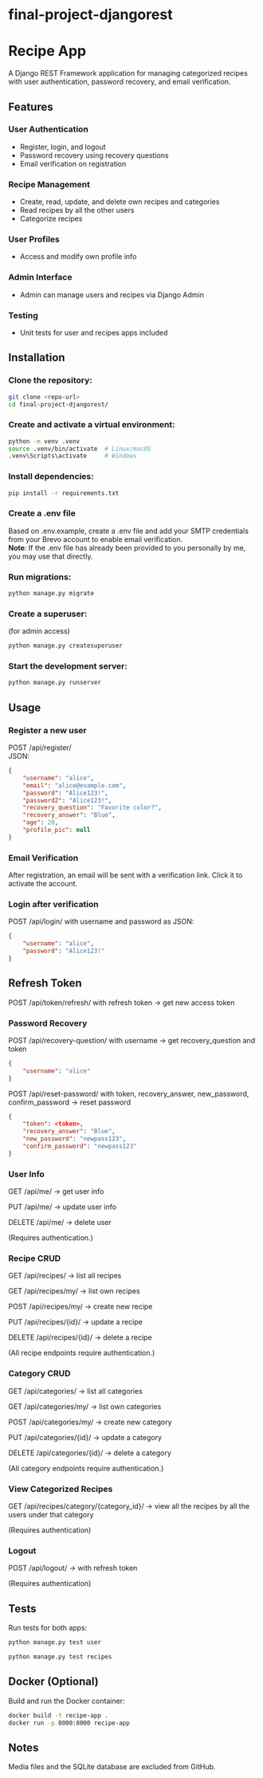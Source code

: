 # final-project-djangorest
# Recipe App

A Django REST Framework application for managing categorized recipes with user authentication, password recovery, and email verification.

## Features

### User Authentication
- Register, login, and logout
- Password recovery using recovery questions
- Email verification on registration

### Recipe Management
- Create, read, update, and delete own recipes and categories
- Read recipes by all the other users
- Categorize recipes

### User Profiles
- Access and modify own profile info

### Admin Interface
- Admin can manage users and recipes via Django Admin

### Testing
- Unit tests for user and recipes apps included

## Installation

### Clone the repository:
```bash
git clone <repo-url>
cd final-project-djangorest/
```

### Create and activate a virtual environment:
```bash
python -m venv .venv
source .venv/bin/activate  # Linux/macOS
.venv\Scripts\activate     # Windows
```

### Install dependencies:
```bash
pip install -r requirements.txt
```

### Create a .env file 
Based on .env.example, create a .env file and add your SMTP credentials from your Brevo account to enable email verification.  
**Note**: If the .env file has already been provided to you personally by me, you may use that directly.

### Run migrations:
```bash
python manage.py migrate
```

### Create a superuser:
(for admin access)
```bash
python manage.py createsuperuser
```

### Start the development server:
```bash
python manage.py runserver
```

## Usage

### Register a new user  
POST /api/register/  
JSON:
```json
{
    "username": "alice",
    "email": "alice@example.com",
    "password": "Alice123!",
    "password2": "Alice123!",
    "recovery_question": "Favorite color?",
    "recovery_answer": "Blue",
    "age": 20,
    "profile_pic": null
}
```

### Email Verification  
After registration, an email will be sent with a verification link. Click it to activate the account.

### Login after verification
POST /api/login/ with username and password as JSON:
```json
{
    "username": "alice",
    "password": "Alice123!"
}
```

## Refresh Token
POST /api/token/refresh/ with refresh token → get new access token

### Password Recovery  
POST /api/recovery-question/ with username → get recovery_question and token
```json
{
    "username": "alice"
}
```

POST /api/reset-password/ with token, recovery_answer, new_password, confirm_password → reset password
```json
{
    "token": <token>,
    "recovery_answer": "Blue",
    "new_password": "newpass123",
    "confirm_password": "newpass123"
}
```

### User Info
GET /api/me/ → get user info

PUT /api/me/ → update user info

DELETE /api/me/ → delete user

(Requires authentication.)

### Recipe CRUD  
GET /api/recipes/ → list all recipes

GET /api/recipes/my/ → list own recipes

POST /api/recipes/my/ → create new recipe

PUT /api/recipes/{id}/ → update a recipe

DELETE /api/recipes/{id}/ → delete a recipe

(All recipe endpoints require authentication.)


### Category CRUD  
GET /api/categories/ → list all categories

GET /api/categories/my/ → list own categories

POST /api/categories/my/ → create new category

PUT /api/categories/{id}/ → update a category

DELETE /api/categories/{id}/ → delete a category

(All category endpoints require authentication.)

### View Categorized Recipes
GET /api/recipes/category/{category_id}/ → view all the recipes by all the users under that category

(Requires authentication)

### Logout 
POST /api/logout/ → with refresh token

(Requires authentication)

## Tests  
Run tests for both apps:

```bash
python manage.py test user
```
```bash
python manage.py test recipes
```

## Docker (Optional)  
Build and run the Docker container:

```bash
docker build -t recipe-app .
docker run -p 8000:8000 recipe-app
```

## Notes
Media files and the SQLite database are excluded from GitHub.